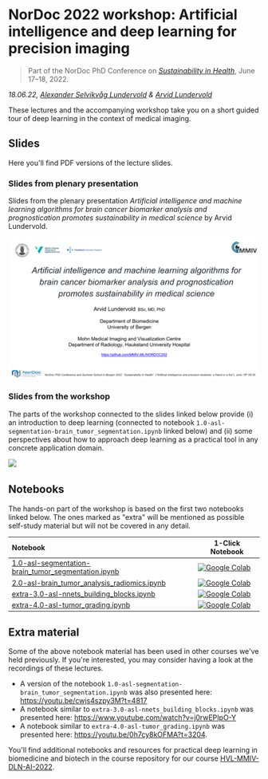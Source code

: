 # NorDoc 2022 workshop: Artificial intelligence and deep learning for precision imaging

> Part of the NorDoc PhD Conference on _[Sustainability in Health](https://www.uib.no/en/med/146139/nordoc-phd-summit-and-summer-school-bergen-2022)_, June 17&ndash;18, 2022. 

_18.06.22, [Alexander Selvikvåg Lundervold](https://alexander.lundervold.com/) & [Arvid Lundervold](https://www.uib.no/en/persons/Arvid.Lundervold)_

These lectures and the accompanying workshop take you on a short guided tour of deep learning in the context of medical imaging.

## Slides

Here you'll find PDF versions of the lecture slides.

### Slides from plenary presentation

Slides from the plenary presentation _Artificial intelligence and machine learning algorithms for brain cancer biomarker analysis and prognostication promotes sustainability in medical science_ by Arvid Lundervold.


<a href="https://docs.google.com/presentation/d/e/2PACX-1vTzKxBxTiYPpnLnEzBOGuv5Ju3A2jA_uZNFhkv97CNoOnR0BV5chfwBeplIFgaEytvQu7iTjbtlDhAS/pub?start=false&loop=false&delayms=3000">![](assets/plenary_presentation.png)</a>

### Slides from the workshop

The parts of the workshop connected to the slides linked below provide (i) an introduction to deep learning (connected to notebook `1.0-asl-segmentation-brain_tumor_segmentation.ipynb` linked below) and (ii) some perspectives about how to approach deep learning as a practical tool in any concrete application domain. 

<a href="assets/NorDoc2022-1806-1030-ASLundervold-DeepLearning.pdf">![](assets/workshop_presentation.png)</a>


## Notebooks

The hands-on part of the workshop is based on the first two notebooks linked below. The ones marked as "extra" will be mentioned as possible self-study material but will not be covered in any detail. 



| Notebook    |      1-Click Notebook      |
|:----------|------|
|  [1.0-asl-segmentation-brain_tumor_segmentation.ipynb](https://nbviewer.org/github/MMIV-ML/NORDOC2022/blob/master/nbs/1.0-asl-segmentation-brain_tumor_segmentation.ipynb)  | [![Google Colab](https://colab.research.google.com/assets/colab-badge.svg)](https://colab.research.google.com/github//NORDOC2022/blob/master/nbs/1.0-asl-segmentation-brain_tumor_segmentation.ipynb)
|  [2.0-asl-brain_tumor_analysis_radiomics.ipynb](https://nbviewer.org/github/MMIV-ML/NORDOC2022/blob/master/nbs/2.0-asl-brain_tumor_analysis_radiomics.ipynb)  | [![Google Colab](https://colab.research.google.com/assets/colab-badge.svg)](https://colab.research.google.com/github/MMIV-ML/NORDOC2022/blob/master/nbs/2.0-asl-brain_tumor_analysis_radiomics.ipynb)
|  [extra-3.0-asl-nnets_building_blocks.ipynb](https://nbviewer.org/github/MMIV-ML/NORDOC2022/blob/master/nbs/extra-3.0-asl-nnets_building_blocks.ipynb)  | [![Google Colab](https://colab.research.google.com/assets/colab-badge.svg)](https://colab.research.google.com/github/MMIV-ML/NORDOC2022/blob/master/nbs/extra-3.0-asl-nnets_building_blocks.ipynb)
|  [extra-4.0-asl-tumor_grading.ipynb](https://nbviewer.org/github/MMIV-ML/NORDOC2022/blob/master/nbs/extra-4.0-asl-tumor_grading.ipynb)  | [![Google Colab](https://colab.research.google.com/assets/colab-badge.svg)](https://colab.research.google.com/github/MMIV-ML/NORDOC2022/blob/master/nbs/extra-4.0-asl-tumor_grading.ipynb)

## Extra material

Some of the above notebook material has been used in other courses we've held previously. If you're interested, you may consider having a look at the recordings of these lectures.
- A version of the notebook `1.0-asl-segmentation-brain_tumor_segmentation.ipynb` was also presented here: https://youtu.be/cwjs4szpy3M?t=4817 
- A notebook similar to `extra-3.0-asl-nnets_building_blocks.ipynb` was presented here: https://www.youtube.com/watch?v=j0rwEPIpO-Y
- A notebook similar to `extra-4.0-asl-tumor_grading.ipynb` was presented here: https://youtu.be/0h7cy8kOFMA?t=3204. 

You'll find additional notebooks and resources for practical deep learning in biomedicine and biotech in the course repository for our course [HVL-MMIV-DLN-AI-2022](https://github.com/MMIV-ML/HVL-MMIV-DLN-AI-2022/tree/master/1-deep_learning).

